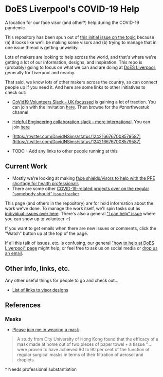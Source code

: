 # DoES Liverpool's COVID-19 Help

A location for our face visor (and other?) help during the COVID-19 pandemic

This repository has been spun out of [this initial issue on the topic](https://github.com/DoESLiverpool/somebody-should/issues/1415) because (a) it looks like we'll be making some visors and (b) trying to manage that in one issue thread is getting unwieldy.

Lots of makers are looking to help across the world, and that's where we're getting a lot of our information, designs, and inspiration.  This repo is (probably) going to focus on what we can and are doing at [DoES Liverpool](https://doesliverpool.com), generally for Liverpool and nearby.

That said, we know lots of other makers across the country, so can connect people up if you need it.  And here are some links to other initiatives to check out:

  * [CoVid19 Volunteers Slack - UK focussed](https://covid-19volunteersuk.slack.com) is gaining a lot of traction. You can join with the invitation [here](https://join.slack.com/t/covid-19volunteersuk/shared_invite/zt-czz3p6vp-6zyuIcrbZBIJw1LdiTbffw5). Then browse for the #znorthwestuk channel
   * [Helpful Engineering collaboration slack - more international](https://helpfulengineering.slack.com). You can join [here](https://join.slack.com/t/helpfulengineering/shared_invite/zt-d6ytoynb-_tJjyC7oEd4fT8L0I8ug8Q)

  * [https://twitter.com/DavidNSims/status/1242166767008579587](https://twitter.com/DavidNSims/status/1242166767008579587)
  * TODO - Add any links to other people running at this

## Current Work

  * Mostly we're looking at making [face shields/visors to help with the PPE shortage for health professionals](FaceShield.md)
  * There are some other [COVID-19-related projects over on the regular "somebody should" issue tracker](https://github.com/DoESLiverpool/somebody-should/labels/COVID-19)

This page (and others in the repository) are for hold information about the work we've done.  To manage the work itself, we'll spin tasks out as [individual issues over here](https://github.com/DoESLiverpool/covid19/issues).  There's also a general ["I can help" issue](https://github.com/DoESLiverpool/covid19/issues/1) where you can show up to volunteer :-)

If you want to get emails when there are new issues or comments, click the "Watch" button up at the top of the page.

If all this talk of issues, etc. is confusing, our general ["how to help at DoES Liverpool" page](https://doesliverpool.com/make-things-better/) might help, or feel free to ask us on social media or [drop us an email](mailto:hello@doesliverpool.com).

## Other info, links, etc.

Any other useful things for people to go and check out...

 * [List of links to visor designs](https://blog.adafruit.com/2020/03/27/3d-printing-face-shields-and-you-can-too-via-joeltelling/)

## References

### Masks

* [Please join me in wearing a mask](https://medium.com/@thejanellemj/please-join-me-in-wearing-a-mask-71e0e3f4fe4a)

>A study from City University of Hong Kong found that the efficacy of a mask made at home out of two pieces of paper towel + a tissue “…were proven to have achieved 80 to 90 per cent of the function of regular surgical masks in terms of their filtration of aerosol and droplets.

^ Needs professional substantiation

